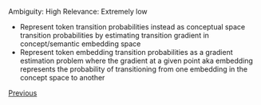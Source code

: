 Ambiguity: High
Relevance: Extremely low

- Represent token transition probabilities instead as conceptual space transition probabilities by estimating transition gradient in concept/semantic embedding space
- Represent token embedding transition probabilities as a gradient estimation problem where the gradient at a given point aka embedding represents the probability of transitioning from one embedding in the concept space to another

[Previous](Extrapolating-Embeddings-to-Subtokens.md)